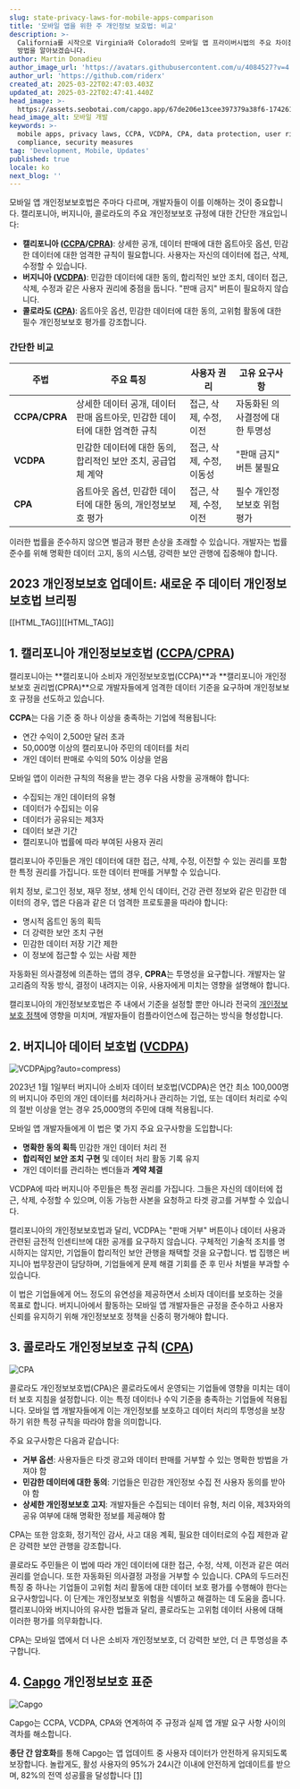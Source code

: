 ```yaml
---
slug: state-privacy-laws-for-mobile-apps-comparison
title: '모바일 앱을 위한 주 개인정보 보호법: 비교'
description: >-
  California를 시작으로 Virginia와 Colorado의 모바일 앱 프라이버시법의 주요 차이점을 살펴보고 규정 준수를 보장하는
  방법을 알아보겠습니다.
author: Martin Donadieu
author_image_url: 'https://avatars.githubusercontent.com/u/4084527?v=4'
author_url: 'https://github.com/riderx'
created_at: 2025-03-22T02:47:03.403Z
updated_at: 2025-03-22T02:47:41.440Z
head_image: >-
  https://assets.seobotai.com/capgo.app/67de206e13cee397379a38f6-1742611661440.jpg
head_image_alt: 모바일 개발
keywords: >-
  mobile apps, privacy laws, CCPA, VCDPA, CPA, data protection, user rights,
  compliance, security measures
tag: 'Development, Mobile, Updates'
published: true
locale: ko
next_blog: ''
---
```


모바일 앱 개인정보보호법은 주마다 다르며, 개발자들이 이를 이해하는 것이 중요합니다. 캘리포니아, 버지니아, 콜로라도의 주요 개인정보보호 규정에 대한 간단한 개요입니다:

-   **캘리포니아 ([CCPA](https://enwikipediaorg/wiki/California_Consumer_Privacy_Act)/[CPRA](https://enwikipediaorg/wiki/CPRA))**: 상세한 공개, 데이터 판매에 대한 옵트아웃 옵션, 민감한 데이터에 대한 엄격한 규칙이 필요합니다. 사용자는 자신의 데이터에 접근, 삭제, 수정할 수 있습니다.
-   **버지니아 ([VCDPA](https://probloomberglawcom/insights/privacy/virginia-consumer-data-protection-act-vcdpa/))**: 민감한 데이터에 대한 동의, 합리적인 보안 조치, 데이터 접근, 삭제, 수정과 같은 사용자 권리에 중점을 둡니다. "판매 금지" 버튼이 필요하지 않습니다.
-   **콜로라도 ([CPA](https://coaggov/resources/colorado-privacy-act/))**: 옵트아웃 옵션, 민감한 데이터에 대한 동의, 고위험 활동에 대한 필수 개인정보보호 평가를 강조합니다.

### 간단한 비교

| 주법 | 주요 특징 | 사용자 권리 | 고유 요구사항 |
| --- | --- | --- | --- |
| **CCPA/CPRA** | 상세한 데이터 공개, 데이터 판매 옵트아웃, 민감한 데이터에 대한 엄격한 규칙 | 접근, 삭제, 수정, 이전 | 자동화된 의사결정에 대한 투명성 |
| **VCDPA** | 민감한 데이터에 대한 동의, 합리적인 보안 조치, 공급업체 계약 | 접근, 삭제, 수정, 이동성 | "판매 금지" 버튼 불필요 |
| **CPA** | 옵트아웃 옵션, 민감한 데이터에 대한 동의, 개인정보보호 평가 | 접근, 삭제, 수정, 이전 | 필수 개인정보보호 위험 평가 |

이러한 법률을 준수하지 않으면 벌금과 평판 손상을 초래할 수 있습니다. 개발자는 법률 준수를 위해 명확한 데이터 고지, 동의 시스템, 강력한 보안 관행에 집중해야 합니다.

## 2023 개인정보보호 업데이트: 새로운 주 데이터 개인정보보호법 브리핑

[[HTML_TAG]][[HTML_TAG]]

## 1. 캘리포니아 개인정보보호법 ([CCPA](https://enwikipediaorg/wiki/California_Consumer_Privacy_Act)/[CPRA](https://enwikipediaorg/wiki/CPRA))

캘리포니아는 **캘리포니아 소비자 개인정보보호법(CCPA)**과 **캘리포니아 개인정보보호 권리법(CPRA)**으로 개발자들에게 엄격한 데이터 기준을 요구하며 개인정보보호 규정을 선도하고 있습니다.

**CCPA**는 다음 기준 중 하나 이상을 충족하는 기업에 적용됩니다:

-   연간 수익이 2,500만 달러 초과
-   50,000명 이상의 캘리포니아 주민의 데이터를 처리
-   개인 데이터 판매로 수익의 50% 이상을 얻음

모바일 앱이 이러한 규칙의 적용을 받는 경우 다음 사항을 공개해야 합니다:

-   수집되는 개인 데이터의 유형
-   데이터가 수집되는 이유
-   데이터가 공유되는 제3자
-   데이터 보관 기간
-   캘리포니아 법률에 따라 부여된 사용자 권리

캘리포니아 주민들은 개인 데이터에 대한 접근, 삭제, 수정, 이전할 수 있는 권리를 포함한 특정 권리를 가집니다. 또한 데이터 판매를 거부할 수 있습니다.

위치 정보, 로그인 정보, 재무 정보, 생체 인식 데이터, 건강 관련 정보와 같은 민감한 데이터의 경우, 앱은 다음과 같은 더 엄격한 프로토콜을 따라야 합니다:

-   명시적 옵트인 동의 획득
-   더 강력한 보안 조치 구현
-   민감한 데이터 저장 기간 제한
-   이 정보에 접근할 수 있는 사람 제한

자동화된 의사결정에 의존하는 앱의 경우, **CPRA**는 투명성을 요구합니다. 개발자는 알고리즘의 작동 방식, 결정이 내려지는 이유, 사용자에게 미치는 영향을 설명해야 합니다.

캘리포니아의 개인정보보호법은 주 내에서 기준을 설정할 뿐만 아니라 전국의 [개인정보보호 정책](https://capgoapp/dp/)에 영향을 미치며, 개발자들이 컴플라이언스에 접근하는 방식을 형성합니다.

## 2. 버지니아 데이터 보호법 ([VCDPA](https://probloomberglawcom/insights/privacy/virginia-consumer-data-protection-act-vcdpa/))

![VCDPA](https://mars-imagesimgixnet/seobot/screenshots/probloomberglawcom-e2d26366f154a86b70aef4e66139addc-2025-03-22)jpg?auto=compress)

2023년 1월 1일부터 버지니아 소비자 데이터 보호법(VCDPA)은 연간 최소 100,000명의 버지니아 주민의 개인 데이터를 처리하거나 관리하는 기업, 또는 데이터 처리로 수익의 절반 이상을 얻는 경우 25,000명의 주민에 대해 적용됩니다.

모바일 앱 개발자들에게 이 법은 몇 가지 주요 요구사항을 도입합니다:

-   **명확한 동의 획득** 민감한 개인 데이터 처리 전
-   **합리적인 보안 조치 구현** 및 데이터 처리 활동 기록 유지
-   개인 데이터를 관리하는 벤더들과 **계약 체결**

VCDPA에 따라 버지니아 주민들은 특정 권리를 가집니다. 그들은 자신의 데이터에 접근, 삭제, 수정할 수 있으며, 이동 가능한 사본을 요청하고 타겟 광고를 거부할 수 있습니다.

캘리포니아의 개인정보보호법과 달리, VCDPA는 "판매 거부" 버튼이나 데이터 사용과 관련된 금전적 인센티브에 대한 공개를 요구하지 않습니다. 구체적인 기술적 조치를 명시하지는 않지만, 기업들이 합리적인 보안 관행을 채택할 것을 요구합니다. 법 집행은 버지니아 법무장관이 담당하며, 기업들에게 문제 해결 기회를 준 후 민사 처벌을 부과할 수 있습니다.

이 법은 기업들에게 어느 정도의 유연성을 제공하면서 소비자 데이터를 보호하는 것을 목표로 합니다. 버지니아에서 활동하는 모바일 앱 개발자들은 규정을 준수하고 사용자 신뢰를 유지하기 위해 개인정보보호 정책을 신중히 평가해야 합니다.

## 3. 콜로라도 개인정보보호 규칙 ([CPA](https://coag.gov/resources/colorado-privacy-act/))

![CPA](https://mars-images.imgix.net/seobot/screenshots/coag.gov-27b642301e832ad4f24c09bcab1135ad-2025-03-22.jpg?auto=compress)

콜로라도 개인정보보호법(CPA)은 콜로라도에서 운영되는 기업들에 영향을 미치는 데이터 보호 지침을 설정합니다. 이는 특정 데이터나 수익 기준을 충족하는 기업들에 적용됩니다. 모바일 앱 개발자들에게 이는 개인정보를 보호하고 데이터 처리의 투명성을 보장하기 위한 특정 규칙을 따라야 함을 의미합니다.

주요 요구사항은 다음과 같습니다:

-   **거부 옵션**: 사용자들은 타겟 광고와 데이터 판매를 거부할 수 있는 명확한 방법을 가져야 함
-   **민감한 데이터에 대한 동의**: 기업들은 민감한 개인정보 수집 전 사용자 동의를 받아야 함
-   **상세한 개인정보보호 고지**: 개발자들은 수집되는 데이터 유형, 처리 이유, 제3자와의 공유 여부에 대해 명확한 정보를 제공해야 함

CPA는 또한 암호화, 정기적인 감사, 사고 대응 계획, 필요한 데이터로의 수집 제한과 같은 강력한 보안 관행을 강조합니다.

콜로라도 주민들은 이 법에 따라 개인 데이터에 대한 접근, 수정, 삭제, 이전과 같은 여러 권리를 얻습니다. 또한 자동화된 의사결정 과정을 거부할 수 있습니다. CPA의 두드러진 특징 중 하나는 기업들이 고위험 처리 활동에 대한 데이터 보호 평가를 수행해야 한다는 요구사항입니다. 이 단계는 개인정보보호 위험을 식별하고 해결하는 데 도움을 줍니다. 캘리포니아와 버지니아의 유사한 법들과 달리, 콜로라도는 고위험 데이터 사용에 대해 이러한 평가를 의무화합니다.

CPA는 모바일 앱에서 더 나은 소비자 개인정보보호, 더 강력한 보안, 더 큰 투명성을 추구합니다.

## 4. [Capgo](https://capgo.app/) 개인정보보호 표준

![Capgo](https://mars-images.imgix.net/seobot/screenshots/capgo.app-26aea05b7e2e737b790a9becb40f7bc5-2025-03-22.jpg?auto=compress)

Capgo는 CCPA, VCDPA, CPA와 연계하여 주 규정과 실제 앱 개발 요구 사항 사이의 격차를 해소합니다.

**종단 간 암호화**를 통해 Capgo는 앱 업데이트 중 사용자 데이터가 안전하게 유지되도록 보장합니다. 놀랍게도, 활성 사용자의 95%가 24시간 이내에 안전하게 업데이트를 받으며, 82%의 전역 성공률을 달성합니다 [\[1\]](https://capgo.app/)